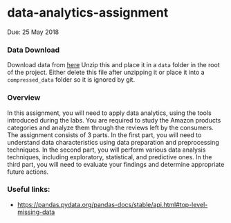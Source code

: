 # data-analytics-assignment

Due: 25 May 2018

### Data Download

Download data from [here](http://snap.stanford.edu/data/amazon/productGraph/categoryFiles/reviews_Video_Games_5.json.gz)
Unzip this and place it in a `data` folder in the root of the project. Either delete this file after unzipping it or place it into a `compressed_data` folder so it is ignored by git.

### Overview
In this assignment, you will need to apply data analytics, using the tools introduced during the labs. You are required to study the Amazon products categories and analyze them through the reviews left by the consumers. The assignment consists of 3 parts. In the first part, you will need to understand data characteristics using data preparation and preprocessing techniques. In the second part, you will perform various data analysis techniques, including exploratory, statistical, and predictive ones. In the third part, you will need to evaluate your findings and determine appropriate future actions.

### Useful links:
- https://pandas.pydata.org/pandas-docs/stable/api.html#top-level-missing-data
